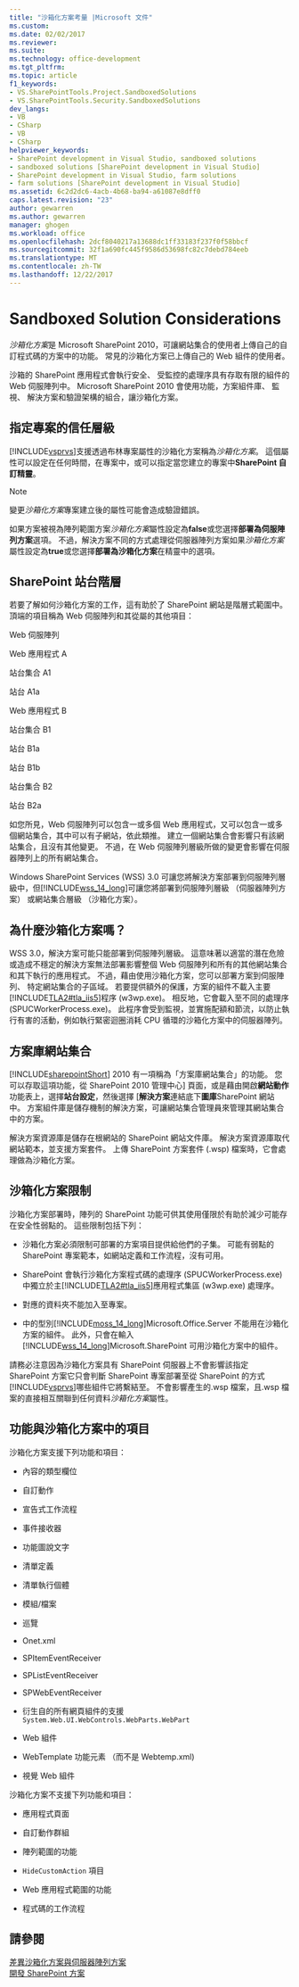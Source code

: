 ```yaml
---
title: "沙箱化方案考量 |Microsoft 文件"
ms.custom: 
ms.date: 02/02/2017
ms.reviewer: 
ms.suite: 
ms.technology: office-development
ms.tgt_pltfrm: 
ms.topic: article
f1_keywords:
- VS.SharePointTools.Project.SandboxedSolutions
- VS.SharePointTools.Security.SandboxedSolutions
dev_langs:
- VB
- CSharp
- VB
- CSharp
helpviewer_keywords:
- SharePoint development in Visual Studio, sandboxed solutions
- sandboxed solutions [SharePoint development in Visual Studio]
- SharePoint development in Visual Studio, farm solutions
- farm solutions [SharePoint development in Visual Studio]
ms.assetid: 6c2d2dc6-4acb-4b68-ba94-a61087e8dff0
caps.latest.revision: "23"
author: gewarren
ms.author: gewarren
manager: ghogen
ms.workload: office
ms.openlocfilehash: 2dcf8040217a13688dc1ff33183f237f0f58bbcf
ms.sourcegitcommit: 32f1a690fc445f9586d53698fc82c7debd784eeb
ms.translationtype: MT
ms.contentlocale: zh-TW
ms.lasthandoff: 12/22/2017
---
```

# <a name="sandboxed-solution-considerations"></a>Sandboxed Solution Considerations
  *沙箱化方案*是 Microsoft SharePoint 2010，可讓網站集合的使用者上傳自己的自訂程式碼的方案中的功能。 常見的沙箱化方案已上傳自己的 Web 組件的使用者。  
  
 沙箱的 SharePoint 應用程式會執行安全、 受監控的處理序具有存取有限的組件的 Web 伺服陣列中。 Microsoft SharePoint 2010 會使用功能，方案組件庫、 監視、 解決方案和驗證架構的組合，讓沙箱化方案。  
  
## <a name="specifying-project-trust-level"></a>指定專案的信任層級  
 [!INCLUDE[vsprvs](../sharepoint/includes/vsprvs-md.md)]支援透過布林專案屬性的沙箱化方案稱為*沙箱化方案*。 這個屬性可以設定在任何時間，在專案中，或可以指定當您建立的專案中**SharePoint 自訂精靈**。  
  
> [!NOTE]  
>  變更*沙箱化方案*專案建立後的屬性可能會造成驗證錯誤。  
  
 如果方案被視為陣列範圍方案*沙箱化方案*屬性設定為**false**或您選擇**部署為伺服陣列方案**選項。 不過，解決方案不同的方式處理從伺服器陣列方案如果*沙箱化方案*屬性設定為**true**或您選擇**部署為沙箱化方案**在精靈中的選項。  
  
## <a name="sharepoint-site-hierarchy"></a>SharePoint 站台階層  
 若要了解如何沙箱化方案的工作，這有助於了 SharePoint 網站是階層式範圍中。 頂端的項目稱為 Web 伺服陣列和其從屬的其他項目：  
  
 Web 伺服陣列  
  
 Web 應用程式 A  
  
 站台集合 A1  
  
 站台 A1a  
  
 Web 應用程式 B  
  
 站台集合 B1  
  
 站台 B1a  
  
 站台 B1b  
  
 站台集合 B2  
  
 站台 B2a  
  
 如您所見，Web 伺服陣列可以包含一或多個 Web 應用程式，又可以包含一或多個網站集合，其中可以有子網站，依此類推。 建立一個網站集合會影響只有該網站集合，且沒有其他變更。 不過，在 Web 伺服陣列層級所做的變更會影響在伺服器陣列上的所有網站集合。  
  
 Windows SharePoint Services (WSS) 3.0 可讓您將解決方案部署到伺服陣列層級中，但[!INCLUDE[wss_14_long](../sharepoint/includes/wss-14-long-md.md)]可讓您將部署到伺服陣列層級 （伺服器陣列方案） 或網站集合層級 （沙箱化方案）。  
  
## <a name="why-sandboxed-solutions"></a>為什麼沙箱化方案嗎？  
 WSS 3.0，解決方案可能只能部署到伺服陣列層級。 這意味著以適當的潛在危險或造成不穩定的解決方案無法部署影響整個 Web 伺服陣列和所有的其他網站集合和其下執行的應用程式。 不過，藉由使用沙箱化方案，您可以部署方案到伺服陣列、 特定網站集合的子區域。 若要提供額外的保護，方案的組件不載入主要[!INCLUDE[TLA2#tla_iis5](../sharepoint/includes/tla2sharptla-iis5-md.md)]程序 (w3wp.exe)。 相反地，它會載入至不同的處理序 (SPUCWorkerProcess.exe)。 此程序會受到監視，並實施配額和節流，以防止執行有害的活動，例如執行緊密迴圈消耗 CPU 循環的沙箱化方案中的伺服器陣列。  
  
## <a name="site-collection-solution-gallery"></a>方案庫網站集合  
 [!INCLUDE[sharepointShort](../sharepoint/includes/sharepointshort-md.md)] 2010 有一項稱為「方案庫網站集合」的功能。 您可以存取這項功能，從 SharePoint 2010 管理中心] 頁面，或是藉由開啟**網站動作**功能表上，選擇**站台設定**，然後選擇 [**解決方案**連結底下**圖庫**SharePoint 網站中。 方案組件庫是儲存機制的解決方案，可讓網站集合管理員來管理其網站集合中的方案。  
  
 解決方案資源庫是儲存在根網站的 SharePoint 網站文件庫。 解決方案資源庫取代網站範本，並支援方案套件。 上傳 SharePoint 方案套件 (.wsp) 檔案時，它會處理做為沙箱化方案。  
  
## <a name="sandboxed-solution-limitations"></a>沙箱化方案限制  
 沙箱化方案部署時，陣列的 SharePoint 功能可供其使用僅限於有助於減少可能存在安全性弱點的。 這些限制包括下列：  
  
-   沙箱化方案必須限制可部署的方案項目提供給他們的子集。 可能有弱點的 SharePoint 專案範本，如網站定義和工作流程，沒有可用。  
  
-   SharePoint 會執行沙箱化方案程式碼的處理序 (SPUCWorkerProcess.exe) 中獨立於主[!INCLUDE[TLA2#tla_iis5](../sharepoint/includes/tla2sharptla-iis5-md.md)]應用程式集區 (w3wp.exe) 處理序。  
  
-   對應的資料夾不能加入至專案。  
  
-   中的型別[!INCLUDE[moss_14_long](../sharepoint/includes/moss-14-long-md.md)]Microsoft.Office.Server 不能用在沙箱化方案的組件。 此外，只會在輸入[!INCLUDE[wss_14_long](../sharepoint/includes/wss-14-long-md.md)]Microsoft.SharePoint 可用沙箱化方案中的組件。  
  
 請務必注意因為沙箱化方案具有 SharePoint 伺服器上不會影響該指定 SharePoint 方案它只會判斷 SharePoint 專案部署至從 SharePoint 的方式[!INCLUDE[vsprvs](../sharepoint/includes/vsprvs-md.md)]哪些組件它將繫結至。 不會影響產生的.wsp 檔案，且.wsp 檔案的直接相互關聯到任何資料*沙箱化方案*屬性。  
  
## <a name="capabilities-and-elements-in-sandboxed-solutions"></a>功能與沙箱化方案中的項目  
 沙箱化方案支援下列功能和項目：  
  
-   內容的類型欄位  
  
-   自訂動作  
  
-   宣告式工作流程  
  
-   事件接收器  
  
-   功能圖說文字  
  
-   清單定義  
  
-   清單執行個體  
  
-   模組/檔案  
  
-   巡覽  
  
-   Onet.xml  
  
-   SPItemEventReceiver  
  
-   SPListEventReceiver  
  
-   SPWebEventReceiver  
  
-   衍生自的所有網頁組件的支援`System.Web.UI.WebControls.WebParts.WebPart`  
  
-   Web 組件  
  
-   WebTemplate 功能元素 （而不是 Webtemp.xml)  
  
-   視覺 Web 組件  
  
 沙箱化方案不支援下列功能和項目：  
  
-   應用程式頁面  
  
-   自訂動作群組  
  
-   陣列範圍的功能  
  
-   `HideCustomAction` 項目  
  
-   Web 應用程式範圍的功能  
  
-   程式碼的工作流程  
  
## <a name="see-also"></a>請參閱  
 [差異沙箱化方案與伺服器陣列方案](../sharepoint/differences-between-sandboxed-and-farm-solutions.md)   
 [開發 SharePoint 方案](../sharepoint/developing-sharepoint-solutions.md)  
  
  